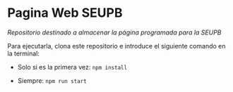 # Pagina Web SEUPB

*Repositorio destinado a almacenar la página programada para la SEUPB*

Para ejecutarla, clona este repositorio e introduce el siguiente comando en la terminal:

* Solo si es la primera vez: 
``
npm install
``

* Siempre: 
``
npm run start
``
